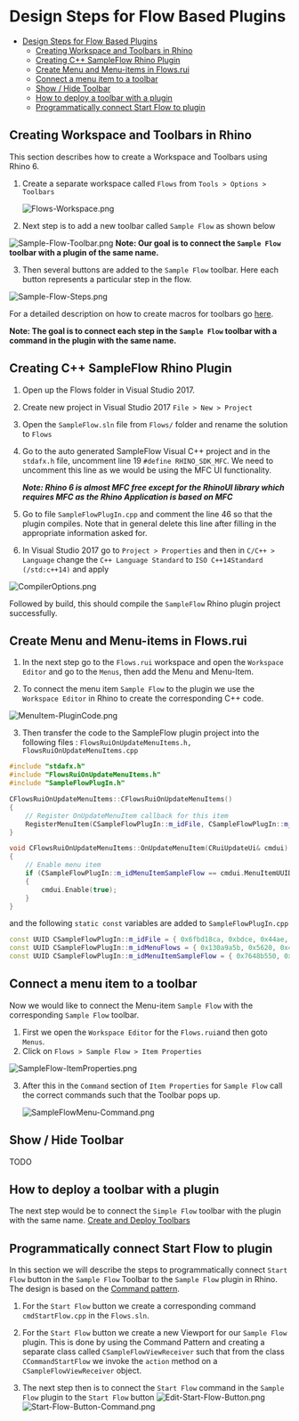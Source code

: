 # Design Steps for Flow Based Plugins
- [Design Steps for Flow Based Plugins](#design-steps-for-flow-based-plugins)
  - [Creating Workspace and Toolbars in Rhino](#creating-workspace-and-toolbars-in-rhino)
  - [Creating C++ SampleFlow Rhino Plugin](#creating-c-sampleflow-rhino-plugin)
  - [Create Menu and Menu-items in Flows.rui](#create-menu-and-menu-items-in-flowsrui)
  - [Connect a menu item to a toolbar](#connect-a-menu-item-to-a-toolbar)
  - [Show / Hide Toolbar](#show--hide-toolbar)
  - [How to deploy a toolbar with a plugin](#how-to-deploy-a-toolbar-with-a-plugin)
  - [Programmatically connect Start Flow to plugin](#programmatically-connect-start-flow-to-plugin)


## Creating Workspace and Toolbars in Rhino

This section describes how to create a Workspace and Toolbars using Rhino 6.

1. Create a separate workspace called `Flows` from `Tools > Options > Toolbars`
   
   ![Flows-Workspace.png](images/Flows-Workspace.png)

2. Next step is to add a new toolbar called `Sample Flow` as shown below
  
  ![Sample-Flow-Toolbar.png](images/Sample-Flow-Toolbar.png)
**Note: Our goal is to connect the `Sample Flow` toolbar with a plugin of the same name.**

3. Then several buttons are added to the `Sample Flow` toolbar. Here each button represents a particular step in the flow. 
  
  ![Sample-Flow-Steps.png](images/Sample-Flow-Steps.png)

For a detailed description on how to create macros for toolbars go [here](https://docs.mcneel.com/rhino/6/help/en-us/index.htm#toolbarsandmenus/macro_library.htm?Highlight=macro%20menu%20text).

**Note: The goal is to connect each step in the `Sample Flow` toolbar with a command in the plugin with the same name.**

## Creating C++ SampleFlow Rhino Plugin

1. Open up the Flows folder in Visual Studio 2017.

2. Create new project in Visual Studio 2017  `File > New > Project`

<!-- 3. Assuming the Rhino 6 SDK is installed create a Visual C++ project for the `SampleFlow` Rhino Plugin. Note that the boiler plate project code generated by Rhino 6 SDK can be found in : `Flows/SampleFlow/SampleFlow`. We move the contents of Flows/SampleFlow directory to `Flows/` directory to avoid repetetive naming of directories. -->

3. Open the `SampleFlow.sln` file from `Flows/` folder and rename the solution to `Flows`

4. Go to the auto generated SampleFlow Visual C++ project and in the `stdafx.h` file, uncomment line 19 `#define RHINO_SDK_MFC`. We need to uncomment this line as we would be using the MFC UI functionality. 
   
   **_Note: Rhino 6 is almost MFC free except for the RhinoUI library which requires MFC as the Rhino Application is based on MFC_**

5. Go to file `SampleFlowPlugIn.cpp` and comment the line 46 so that the plugin compiles. Note that in general delete this line after filling in the appropriate information asked for.

6. In Visual Studio 2017 go to `Project > Properties` and then in `C/C++ > Language` change the `C++ Language Standard` to `ISO C++14Standard (/std:c++14)` and apply
  
  ![CompilerOptions.png](images/CompilerOptions.png)

Followed by build, this should compile the `SampleFlow` Rhino plugin project successfully.

## Create Menu and Menu-items in Flows.rui

1. In the next step go to the `Flows.rui` workspace and open the `Workspace Editor` and go to the `Menus`, then add the Menu and Menu-Item.

2. To connect the menu item `Sample Flow` to the plugin we use the `Workspace Editor` in Rhino to create the corresponding C++ code.
  
  ![MenuItem-PluginCode.png](images/MenuItem-PluginCode.png)

3. Then transfer the code to the SampleFlow plugin project into the following files : `FlowsRuiOnUpdateMenuItems.h, FlowsRuiOnUpdateMenuItems.cpp`

```cpp
#include "stdafx.h"
#include "FlowsRuiOnUpdateMenuItems.h"
#include "SampleFlowPlugIn.h"

CFlowsRuiOnUpdateMenuItems::CFlowsRuiOnUpdateMenuItems()
{
    // Register OnUpdateMenuItem callback for this item
    RegisterMenuItem(CSampleFlowPlugIn::m_idFile, CSampleFlowPlugIn::m_idMenuFlows, CSampleFlowPlugIn::m_idMenuItemSampleFlow);
}

void CFlowsRuiOnUpdateMenuItems::OnUpdateMenuItem(CRuiUpdateUi& cmdui)
{
    // Enable menu item
    if (CSampleFlowPlugIn::m_idMenuItemSampleFlow == cmdui.MenuItemUUID())
    {
        cmdui.Enable(true);
    }
}

```

and the following `static const` variables are added to `SampleFlowPlugIn.cpp`

```cpp
const UUID CSampleFlowPlugIn::m_idFile = { 0x6fbd18ca, 0xbdce, 0x44ae, { 0xba, 0x8f, 0x3c, 0x2c, 0x46, 0x3e, 0x52, 0xf9 } };
const UUID CSampleFlowPlugIn::m_idMenuFlows = { 0x130a9a5b, 0x5620, 0x4588, { 0x96, 0x41, 0x13, 0xd6, 0x7d, 0x4a, 0x19, 0x07 } };
const UUID CSampleFlowPlugIn::m_idMenuItemSampleFlow = { 0x7648b550, 0xb008, 0x42ab, { 0xb2, 0xb3, 0xf1, 0xb8, 0xf4, 0xac, 0xe5, 0x97 } };
```

## Connect a menu item to a toolbar

Now we would like to connect the Menu-item `Sample Flow` with the corresponding `Sample Flow` toolbar.

1. First we open the `Workspace Editor` for the `Flows.rui`and then goto `Menus`.
2. Click on `Flows > Sample Flow > Item Properties`
  
  ![SampleFlow-ItemProperties.png](images/SampleFlow-ItemProperties.png)

3. After this in the `Command` section of `Item Properties` for `Sample Flow` call the correct commands such that the Toolbar pops up.
    
    ![SampleFlowMenu-Command.png](images/SampleFlowMenu-Command.png)

## Show / Hide Toolbar

TODO

## How to deploy a toolbar with a plugin

The next step would be to connect the `Simple Flow` toolbar with the plugin with the same name.
[Create and Deploy Toolbars](https://developer.rhino3d.com/guides/rhinocommon/create-deploy-plugin-toolbar/)

## Programmatically connect Start Flow to plugin

In this section we will describe the steps to programmatically connect `Start Flow` button in the `Sample Flow` Toolbar to the `Sample Flow` plugin in Rhino. The design is based on the [Command pattern](https://en.wikipedia.org/wiki/Command_pattern).

1. For the `Start Flow` button we create a corresponding command `cmdStartFlow.cpp` in the `Flows.sln`.

2. For the `Start Flow` button we create a new Viewport for our `Sample Flow` plugin. This is done by using the Command Pattern and creating a separate class called `CSampleFlowViewReceiver` such that from the class `CCommandStartFlow` we invoke the `action` method on a `CSampleFlowViewReceiver` object.

3. The next step then is to connect the `Start Flow` command in the `Sample Flow` plugin to the `Start Flow` button
   ![Edit-Start-Flow-Button.png](images/Edit-Start-Flow-Button.png)
   ![Start-Flow-Button-Command.png](images/Start-Flow-Button-Command.png)
